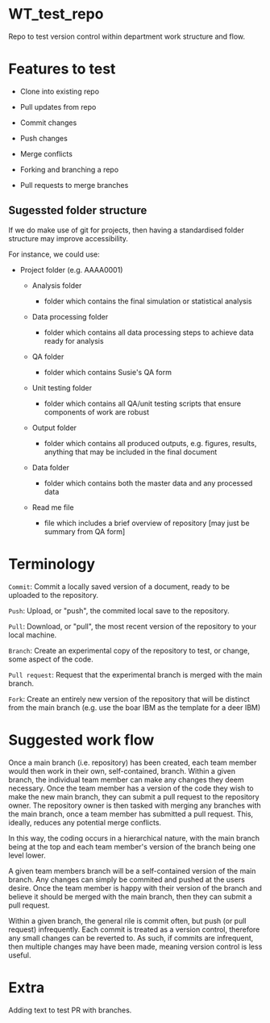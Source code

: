 # WT_test_repo

Repo to test version control within department work structure and flow.

# Features to test

* Clone into existing repo

* Pull updates from repo

* Commit changes

* Push changes

* Merge conflicts

* Forking and branching a repo

* Pull requests to merge branches

## Sugessted folder structure

If we do make use of git for projects, then having a standardised folder structure may improve accessibility.

For instance, we could use:

* Project folder (e.g. AAAA0001)

  + Analysis folder 
  
    - folder which contains the final simulation or statistical analysis
  
  + Data processing folder 
  
    - folder which contains all data processing steps to achieve data ready for analysis
  
  + QA folder 
  
    - folder which contains Susie's QA form
  
  + Unit testing folder 
  
    - folder which contains all QA/unit testing scripts that ensure components of work are robust
  
  + Output folder 
  
    - folder which contains all produced outputs, e.g. figures, results, anything that may be included in the final document
  
  + Data folder 
  
    - folder which contains both the master data and any processed data
  
  + Read me file 
  
    - file which includes a brief overview of repository [may just be summary from QA form]
    
# Terminology

`Commit`: Commit a locally saved version of a document, ready to be uploaded to the repository.

`Push`: Upload, or "push", the commited local save to the repository.

`Pull`: Download, or "pull", the most recent version of the repository to your local machine.

`Branch`: Create an experimental copy of the repository to test, or change, some aspect of the code.

`Pull request`: Request that the experimental branch is merged with the main branch.

`Fork`: Create an entirely new version of the repository that will be distinct from the main branch (e.g. use the boar IBM as the template for a deer IBM)

# Suggested work flow

Once a main branch (i.e. repository) has been created, each team member would then work in their own, self-contained, branch. Within a given branch, the individual team member can make any changes they deem necessary. Once the team member has a version of the code they wish to make the new main branch, they can submit a pull request to the repository owner. The repository owner is then tasked with merging any branches with the main branch, once a team member has submitted a pull request. This, ideally, reduces any potential merge conflicts.

In this way, the coding occurs in a hierarchical nature, with the main branch being at the top and each team member's version of the branch being one level lower. 

A given team members branch will be a self-contained version of the main branch. Any changes can simply be commited and pushed at the users desire. Once the team member is happy with their version of the branch and believe it should be merged with the main branch, then they can submit a pull request.

Within a given branch, the general rile is commit often, but push (or pull request) infrequently. Each commit is treated as a version control, therefore any small changes can be reverted to. As such, if commits are infrequent, then multiple changes may have been made, meaning version control is less useful.


# Extra

Adding text to test PR with branches.

